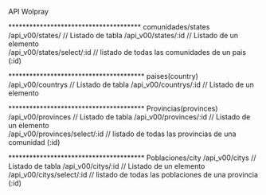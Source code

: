 API Wolpray

************************************** comunidades/states
/api_v00/states/                  // Listado de tabla 
/api_v00/states/:id               // Listado de un elemento   
/api_v00/states/select/:id        // listado de todas las comunidades de un pais (:id)

*************************************** paises(country)
/api_v00/countrys                 // Listado de tabla 
/api_v00/countrys/:id               // Listado de un elemento   


*************************************** Provincias(provinces)
/api_v00/provinces                // Listado de tabla 
/api_v00/provinces/:id               // Listado de un elemento   
/api_v00/provinces/select/:id        // listado de todas las provincias de una comunidad (:id)

*************************************** Poblaciones/city
/api_v00/citys                    // Listado de tabla 
/api_v00/citys/:id               // Listado de un elemento   
/api_v00/citys/select/:id        // listado de todas las poblaciones de una provincia (:id)